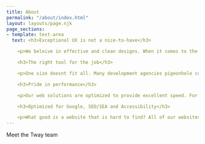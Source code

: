 ```yaml
---
title: About
permalink: "/about/index.html"
layout: layouts/page.njk
page_sections:
- template: text-area
  text: <h3>Exceptional UX is not a nice-to-have</h3>

    <p>We beleive in effective and clean designs. When it comes to the web, UX design is analogous to customer service. When it comes to business websites, your user's are your customers. If design is providing frustration or confusion, it is akin to providing bad customer service. A clean and organized digital expereince establishes a sense of trust, professionalism and will prevent your brand from being overlooked.</p>

    <h3>The right tool for the job</h3>

    <p>One size doesnt fit all. Many development agencies pigeonhole customer's project needs into their preffered tech-stack. Before writing a single line of code, we take into consideration budget, schedule, requirements, project goals and customers’ level of technical profiency before deciding a CMS or technical approach.</p>

    <h3>Pride in performance</h3>

    <p>Our web solutions are optimized to provide excellent speed. For our devs, peformance is an obsession. We know the cost of a slow website. Today's user's are unapollegtically impatient and will not wait for a slow page load. A slow site will cost your business.</p>

    <h3>Optimized for Google, SEO/SEA and Accessibility</h3>

    <p>What good is a website that is hard to find? All of our websites are optimized to receive a perfect techincal SEO and accessibility score from Google.</p>
---
```


Meet the Tway team
